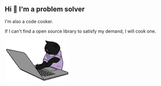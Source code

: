 <!--
**winsoft666/winsoft666** is a ✨ _special_ ✨ repository because its `README.md` (this file) appears on your GitHub profile.

Here are some ideas to get you started:

- 🔭 I’m currently working on ...
- 🌱 I’m currently learning ...
- 👯 I’m looking to collaborate on ...
- 🤔 I’m looking for help with ...
- 💬 Ask me about ...
- 📫 How to reach me: ...
- 😄 Pronouns: ...
- ⚡ Fun fact: ...
-->

<h2>Hi 👋 I'm a problem solver</h2>

I'm also a code cooker.

If I can't find a open source library to satisfy my demand, I will cook one.

<img src="https://github.com/winsoft666/winsoft666/blob/main/hacker_a.gif?raw=true.gif" width="40%">
